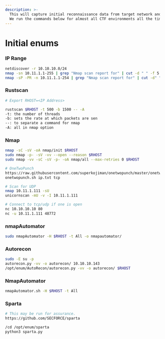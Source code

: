 ```yaml
---
description: >-
  This will capture initial reconnaissance data from target network and hosts.
  We run the commands below for almost all CTF environments all the time.
---
```


# Initial enums

### IP Range

```bash
netdiscover -r 10.10.10.0/24 
nmap -sn 10.11.1.1-255 | grep "Nmap scan report for" | cut -d " " -f 5
nmap -sP -PR -n 10.11.1.1-254 | grep "Nmap scan report for" | cut -d" " -f5
```

### Rustscan

```bash
# Export RHOST=<IP Address>

rustscan $RHOST -t 500 -b 1500 -- -A
-t: the number of threads
-b: sets the rate at which packets are sen
--: to separate a command for nmap
-A: all in nmap option
```

### Nmap

```bash
nmap -sC -sV -oA nmap/init $RHOST
sudo nmap -p- -sV -vv --open --reason $RHOST
sudo nmap -vv -sC -sV -p- -oA nmap/all --max-retries 0 $RHOST

# OneTwoPunch
https://raw.githubusercontent.com/superkojiman/onetwopunch/master/onetwopunch.sh
onetwopunch.sh ip.txt tcp

# Scan for UDP
nmap 10.11.1.111 -sU
unicornscan -mU -v -I 10.11.1.111

# Connect to tcp/udp if one is open
nc 10.10.10.10 80
nc -u 10.11.1.111 48772
```

### nmapAutomator

```bash
sudo nmapAutomator -H $RHOST -t All -o nmapautomator/
```

### Autorecon

```bash
sudo -E su -p
autorecon.py -vv -o autorecon/ 10.10.10.143
/opt/enum/AutoRecon/autorecon.py -vv -o autorecon/ $RHOST  
```

### NmapAutomator

```bash
nmapAutomator.sh -H $RHOST -t All
```

### Sparta

```bash
# This may be run for assurance.
https://github.com/SECFORCE/sparta

/cd /opt/enum/sparta
python3 sparta.py
```

